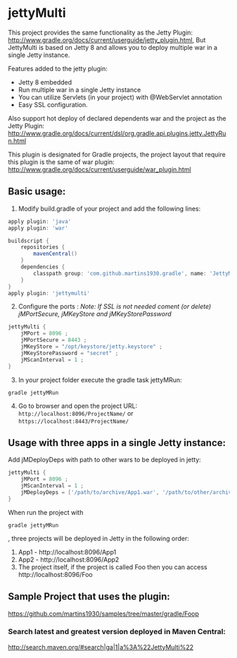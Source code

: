 jettyMulti
==========

This project provides the same functionality as the Jetty Plugin: http://www.gradle.org/docs/current/userguide/jetty_plugin.html,
But JettyMulti is based on Jetty 8 and allows you to deploy multiple war in a single Jetty instance.


Features added to the jetty plugin:
* Jetty 8 embedded
* Run multiple war in a single Jetty instance
* You can utilize Servlets (in your project) with @WebServlet annotation
* Easy SSL configuration. 

Also support hot deploy of declared dependents war and the project as the Jetty Plugin:
http://www.gradle.org/docs/current/dsl/org.gradle.api.plugins.jetty.JettyRun.html


This plugin is designated for Gradle projects, the project layout that require this plugin is the same of war plugin:
http://www.gradle.org/docs/current/userguide/war_plugin.html


## Basic usage:

1) Modify build.gradle of your project and add the following lines:

```groovy
apply plugin: 'java'
apply plugin: 'war'

buildscript {
    repositories {
        mavenCentral()
    }
    dependencies {
        classpath group: 'com.github.martins1930.gradle', name: 'JettyMulti', version: '1.0.0-RELEASE'
    }
}
apply plugin: 'jettymulti'
```

2) Configure the ports :
_Note: If SSL is not needed coment (or delete) jMPortSecure, jMKeyStore and jMKeyStorePassword_
```groovy
jettyMulti {
    jMPort = 8096 ;
    jMPortSecure = 8443 ;
    jMKeyStore = "/opt/keystore/jetty.keystore" ;
    jMKeyStorePassword = "secret" ;
    jMScanInterval = 1 ;
}
```

3) In your project folder execute the gradle task jettyMRun: 
```shell
gradle jettyMRun
```

4) Go to browser and open the project URL: 
<code>http://localhost:8096/ProjectName/</code>
or
<code>https://localhost:8443/ProjectName/</code>


## Usage with three apps in a single Jetty instance:

Add jMDeployDeps with path to other wars to be deployed in jetty:
```groovy
jettyMulti {
    jMPort = 8096 ;
    jMScanInterval = 1 ;
    jMDeployDeps = ['/path/to/archive/App1.war', '/path/to/other/archive/App3.war']
}
```
When run the project with 
```shell
gradle jettyMRun
```
, 
three projects will be deployed in Jetty in the following order:
  1) App1 - http://localhost:8096/App1
  2) App2 - http://localhost:8096/App2
  3) The project itself, if the project is called Foo then you can access http://localhost:8096/Foo


## Sample Project that uses the plugin:
https://github.com/martins1930/samples/tree/master/gradle/Foop


### Search latest and greatest version deployed in Maven Central:
http://search.maven.org/#search|ga|1|a%3A%22JettyMulti%22


